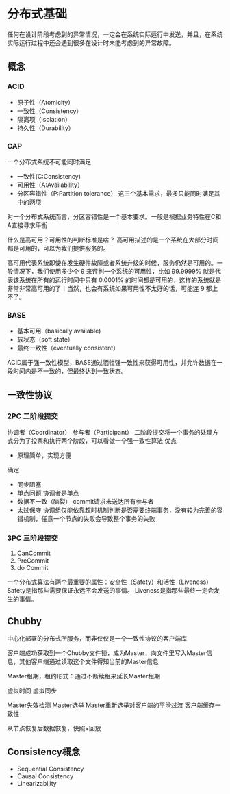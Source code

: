 # 分布式基础

任何在设计阶段考虑到的异常情况，一定会在系统实际运行中发送，并且，在系统实际运行过程中还会遇到很多在设计时未能考虑到的异常故障。

## 概念
### ACID
* 原子性（Atomicity）
* 一致性（Consistency）
* 隔离项（Isolation）
* 持久性（Durability）


### CAP
一个分布式系统不可能同时满足
* 一致性(C:Consistency)
* 可用性（A:Availability）
* 分区容错性（P:Partition tolerance）
这三个基本需求，最多只能同时满足其中的两项

对一个分布式系统而言，分区容错性是一个基本要求。一般是根据业务特性在C和A直接寻求平衡

什么是高可用？可用性的判断标准是啥？
高可用描述的是一个系统在大部分时间都是可用的，可以为我们提供服务的。  

高可用代表系统即使在发生硬件故障或者系统升级的时候，服务仍然是可用的。一般情况下，我们使用多少个 9 来评判一个系统的可用性，比如 99.9999% 就是代表该系统在所有的运行时间中只有 0.0001% 的时间都是可用的，这样的系统就是非常非常高可用的了！当然，也会有系统如果可用性不太好的话，可能连 9 都上不了。

### BASE
* 基本可用（basically available)
* 软状态（soft state）
* 最终一致性（eventually consistent）

ACID属于强一致性模型，BASE通过牺牲强一致性来获得可用性，并允许数据在一段时间内是不一致的，但最终达到一致状态。

## 一致性协议

### 2PC 二阶段提交
协调者（Coordinator）
参与者（Participant）
二阶段提交将一个事务的处理方式分为了投票和执行两个阶段，可以看做一个强一致性算法
优点
* 原理简单，实现方便

确定
* 同步阻塞
* 单点问题 协调者是单点
* 数据不一致（脑裂） commit请求未送达所有参与者
* 太过保守 协调组仅能依靠超时机制判断是否需要终端事务，没有较为完善的容错机制，任意一个节点的失败会导致整个事务的失败

### 3PC 三阶段提交
1. CanCommit
2. PreCommit
3. do Commit


一个分布式算法有两个最重要的属性：安全性（Safety）和活性（Liveness）
Safety是指那些需要保证永远不会发送的事情。
Liveness是指那些最终一定会发生的事情。

## Chubby
中心化部署的分布式所服务，而非仅仅是一个一致性协议的客户端库

客户端成功获取到一个Chubby文件锁，成为Master，向文件里写入Master信息，其他客户端通过读取这个文件得知当前的Master信息

Master租期，租约形式：通过不断续租来延长Master租期

虚拟时间 虚拟同步

Master失效检测
Master选举
Master重新选举对客户端的平滑过渡
客户端缓存一致性

从节点恢复后数据恢复，快照+回放

## Consistency概念

* Sequential Consistency
* Causal Consistency
* Linearizability